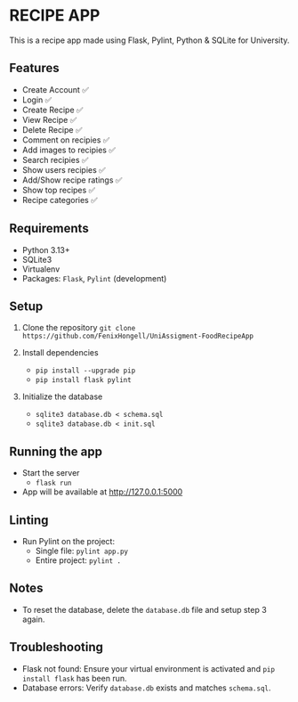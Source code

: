 # RECIPE APP
This is a recipe app made using Flask, Pylint, Python & SQLite for University.

## Features

- Create Account ✅
- Login ✅
- Create Recipe ✅
- View Recipe ✅
- Delete Recipe ✅
- Comment on recipies ✅
- Add images to recipies ✅
- Search recipies ✅
- Show users recipies ✅
- Add/Show recipe ratings ✅
- Show top recipes ✅
- Recipe categories ✅

## Requirements
- Python 3.13+
- SQLite3
- Virtualenv
- Packages: `Flask`, `Pylint` (development)

## Setup
1. Clone the repository `git clone https://github.com/FenixHongell/UniAssigment-FoodRecipeApp`

2. Install dependencies
   - `pip install --upgrade pip`
   - `pip install flask pylint`

3. Initialize the database
   - `sqlite3 database.db < schema.sql`
   - `sqlite3 database.db < init.sql`

## Running the app
- Start the server
   - `flask run`
-  App will be available at http://127.0.0.1:5000


## Linting
- Run Pylint on the project:
  - Single file: `pylint app.py`
  - Entire project: `pylint .`

## Notes
- To reset the database, delete the `database.db` file and setup step 3 again.

## Troubleshooting
- Flask not found: Ensure your virtual environment is activated and `pip install flask` has been run.
- Database errors: Verify `database.db` exists and matches `schema.sql`.
